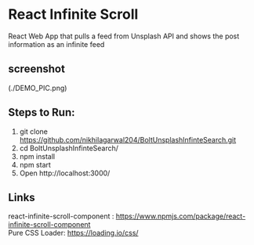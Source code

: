 # React Infinite Scroll 
React Web App that pulls a feed from Unsplash API and shows the post information as an infinite feed

## screenshot
(./DEMO_PIC.png)

## Steps to Run:
1) git clone https://github.com/nikhilagarwal204/BoltUnsplashInfinteSearch.git
2) cd BoltUnsplashInfinteSearch/
3) npm install
4) npm start
5) Open http://localhost:3000/

## Links
react-infinite-scroll-component :  https://www.npmjs.com/package/react-infinite-scroll-component <br/>
Pure CSS Loader: https://loading.io/css/ <br/>
